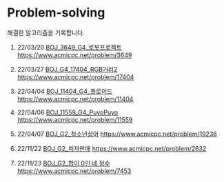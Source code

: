 # Problem-solving

해결한 알고리즘을 기록합니다.

1. 22/03/20
[BOJ_3649_G4_로봇프로젝트](./BOJ/BOJ_3649_G4_%EB%A1%9C%EB%B4%87%ED%94%84%EB%A1%9C%EC%A0%9D%ED%8A%B8.java) 
<https://www.acmicpc.net/problem/3649>

2. 22/03/27
[BOJ_G4_17404_RGB거리2](./BOJ/BOJ_17404_G4_RGB%EA%B1%B0%EB%A6%AC2.java)
<https://www.acmicpc.net/problem/17404>

3. 22/04/04
[BOJ_11404_G4_플로이드](./BOJ/BOJ_11404_G4_%ED%94%8C%EB%A1%9C%EC%9D%B4%EB%93%9C.java)
<https://www.acmicpc.net/problem/11404>

4. 22/04/06
[BOJ_11559_G4_PuyoPuyo](./BOJ/BOJ_11559_G4_PuyoPuyo.java)
<https://www.acmicpc.net/problem/11559>

5. 22/04/07
[BOJ_G2_청소년상어](./BOJ/BOJ_G2_%EC%B2%AD%EC%86%8C%EB%85%84%EC%83%81%EC%96%B4.java)
<https://www.acmicpc.net/problem/19236>

6. 22/11/22
[BOJ_G2_피자판매](./BOJ/BOJ_G2_%ED%94%BC%EC%9E%90%ED%8C%90%EB%A7%A4.java)
<https://www.acmicpc.net/problem/2632>

7. 22/11/23
[BOJ_G2_합이 0인 네 정수](./%EB%B0%B1%EC%A4%80/Gold/7453.%E2%80%85%ED%95%A9%EC%9D%B4%E2%80%850%EC%9D%B8%E2%80%85%EB%84%A4%E2%80%85%EC%A0%95%EC%88%98/%ED%95%A9%EC%9D%B4%E2%80%850%EC%9D%B8%E2%80%85%EB%84%A4%E2%80%85%EC%A0%95%EC%88%98.java)
<https://www.acmicpc.net/problem/7453>
